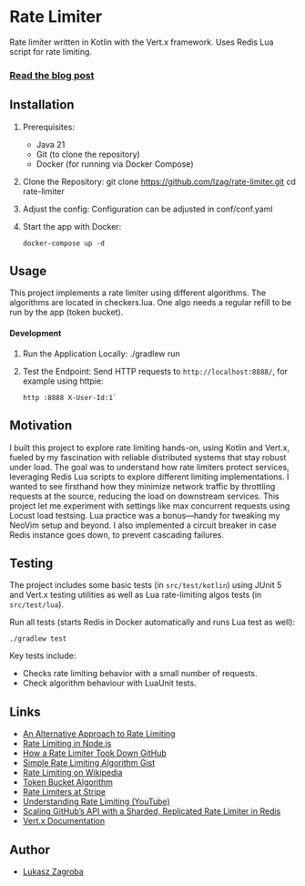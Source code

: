 # Rate Limiter

Rate limiter written in Kotlin with the Vert.x framework. Uses Redis Lua script for rate limiting.

### [Read the blog post](https://lukaszzagroba.com/rate-limiter-experiments)

## Installation

1. Prerequisites:
   - Java 21
   - Git (to clone the repository)
   - Docker (for running via Docker Compose)

2. Clone the Repository:
   git clone https://github.com/lzag/rate-limiter.git
   cd rate-limiter

3. Adjust the config:
   Configuration can be adjusted in conf/conf.yaml

4. Start the app with Docker:
    ```
    docker-compose up -d
    ````

## Usage

This project implements a rate limiter using different algorithms. The algorithms are located in checkers.lua. One algo needs a regular refill to be run by the app (token bucket).

#### Development

1. Run the Application Locally:
   ./gradlew run

2. Test the Endpoint:
   Send HTTP requests to `http://localhost:8888/`, for example using httpie:
   ```
   http :8888 X-User-Id:1`
   ```

## Motivation

I built this project to explore rate limiting hands-on, using Kotlin and Vert.x, fueled by my fascination with reliable distributed systems that stay robust under load. The goal was to understand how rate limiters protect services, leveraging Redis Lua scripts to explore different limiting implementations. I wanted to see firsthand how they minimize network traffic by throttling requests at the source, reducing the load on downstream services. This project let me experiment with settings like max concurrent requests using Locust load testsing. Lua practice was a bonus—handy for tweaking my NeoVim setup and beyond. I also implemented a circuit breaker in case Redis instance goes down, to prevent cascading failures.

## Testing

The project includes some basic tests (in `src/test/kotlin`) using JUnit 5 and Vert.x testing utilities as well as Lua rate-limiting algos tests (in `src/test/lua`).

Run all tests (starts Redis in Docker automatically and runs Lua test as well):
```
./gradlew test
```

Key tests include:
- Checks rate limiting behavior with a small number of requests.
- Check algorithm behaviour with LuaUnit tests.

## Links

- [An Alternative Approach to Rate Limiting](https://www.figma.com/blog/an-alternative-approach-to-rate-limiting/)
- [Rate Limiting in Node.js](https://blog.logrocket.com/rate-limiting-node-js/)
- [How a Rate Limiter Took Down GitHub](https://www.linkedin.com/pulse/how-rate-limiter-took-down-github-arpit-bhayani/)
- [Simple Rate Limiting Algorithm Gist](https://gist.github.com/ptarjan/e38f45f2dfe601419ca3af937fff574d)
- [Rate Limiting on Wikipedia](https://en.wikipedia.org/wiki/Rate_limiting)
- [Token Bucket Algorithm](https://en.wikipedia.org/wiki/Token_bucket#Algorithm)
- [Rate Limiters at Stripe](https://stripe.com/blog/rate-limiters)
- [Understanding Rate Limiting (YouTube)](https://youtu.be/FU4WlwfS3G0?feature=shared)
- [Scaling GitHub’s API with a Sharded, Replicated Rate Limiter in Redis](https://github.blog/engineering/how-we-scaled-github-api-sharded-replicated-rate-limiter-redis/)
- [Vert.x Documentation](https://vertx.io/docs/)

## Author

- [Lukasz Zagroba](https://lukaszzagroba.com)
